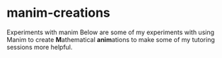 # manim-creations
Experiments with manim
Below are some of my experiments with using Manim to create **M**athematical **anim**ations to make some of my tutoring sessions more helpful.
